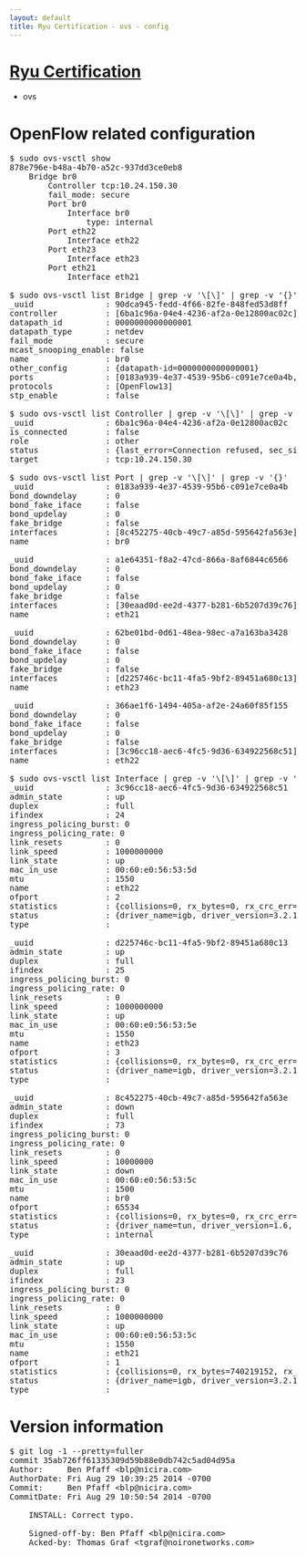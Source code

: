 ```yaml
---
layout: default
title: Ryu Certification - ovs - config
---
```

# [Ryu Certification](http://osrg.github.io/ryu/certification.html)
* ovs 

# OpenFlow related configuration
<pre>
$ sudo ovs-vsctl show
878e796e-b48a-4b70-a52c-937dd3ce0eb8
    Bridge br0
        Controller tcp:10.24.150.30
        fail_mode: secure
        Port br0
            Interface br0
                type: internal
        Port eth22
            Interface eth22
        Port eth23
            Interface eth23
        Port eth21
            Interface eth21

$ sudo ovs-vsctl list Bridge | grep -v '\[\]' | grep -v '{}'
_uuid               : 90dca945-fedd-4f66-82fe-848fed53d8ff
controller          : [6ba1c96a-04e4-4236-af2a-0e12800ac02c]
datapath_id         : 0000000000000001
datapath_type       : netdev
fail_mode           : secure
mcast_snooping_enable: false
name                : br0
other_config        : {datapath-id=0000000000000001}
ports               : [0183a939-4e37-4539-95b6-c091e7ce0a4b, 366ae1f6-1494-405a-af2e-24a60f85f155, 62be01bd-0d61-48ea-98ec-a7a163ba3428, a1e64351-f8a2-47cd-866a-8af6844c6566]
protocols           : [OpenFlow13]
stp_enable          : false

$ sudo ovs-vsctl list Controller | grep -v '\[\]' | grep -v '{}'
_uuid               : 6ba1c96a-04e4-4236-af2a-0e12800ac02c
is_connected        : false
role                : other
status              : {last_error=Connection refused, sec_since_connect=662, sec_since_disconnect=0, state=BACKOFF}
target              : tcp:10.24.150.30

$ sudo ovs-vsctl list Port | grep -v '\[\]' | grep -v '{}'
_uuid               : 0183a939-4e37-4539-95b6-c091e7ce0a4b
bond_downdelay      : 0
bond_fake_iface     : false
bond_updelay        : 0
fake_bridge         : false
interfaces          : [8c452275-40cb-49c7-a85d-595642fa563e]
name                : br0

_uuid               : a1e64351-f8a2-47cd-866a-8af6844c6566
bond_downdelay      : 0
bond_fake_iface     : false
bond_updelay        : 0
fake_bridge         : false
interfaces          : [30eaad0d-ee2d-4377-b281-6b5207d39c76]
name                : eth21

_uuid               : 62be01bd-0d61-48ea-98ec-a7a163ba3428
bond_downdelay      : 0
bond_fake_iface     : false
bond_updelay        : 0
fake_bridge         : false
interfaces          : [d225746c-bc11-4fa5-9bf2-89451a680c13]
name                : eth23

_uuid               : 366ae1f6-1494-405a-af2e-24a60f85f155
bond_downdelay      : 0
bond_fake_iface     : false
bond_updelay        : 0
fake_bridge         : false
interfaces          : [3c96cc18-aec6-4fc5-9d36-634922568c51]
name                : eth22

$ sudo ovs-vsctl list Interface | grep -v '\[\]' | grep -v '{}'
_uuid               : 3c96cc18-aec6-4fc5-9d36-634922568c51
admin_state         : up
duplex              : full
ifindex             : 24
ingress_policing_burst: 0
ingress_policing_rate: 0
link_resets         : 0
link_speed          : 1000000000
link_state          : up
mac_in_use          : 00:60:e0:56:53:5d
mtu                 : 1550
name                : eth22
ofport              : 2
statistics          : {collisions=0, rx_bytes=0, rx_crc_err=0, rx_dropped=0, rx_errors=0, rx_frame_err=0, rx_over_err=0, rx_packets=0, tx_bytes=2372159836, tx_dropped=0, tx_errors=0, tx_packets=13042405}
status              : {driver_name=igb, driver_version=3.2.10-k, firmware_version=2.10-9}
type                : 

_uuid               : d225746c-bc11-4fa5-9bf2-89451a680c13
admin_state         : up
duplex              : full
ifindex             : 25
ingress_policing_burst: 0
ingress_policing_rate: 0
link_resets         : 0
link_speed          : 1000000000
link_state          : up
mac_in_use          : 00:60:e0:56:53:5e
mtu                 : 1550
name                : eth23
ofport              : 3
statistics          : {collisions=0, rx_bytes=0, rx_crc_err=0, rx_dropped=0, rx_errors=0, rx_frame_err=0, rx_over_err=0, rx_packets=0, tx_bytes=2424684000, tx_dropped=0, tx_errors=0, tx_packets=1616456}
status              : {driver_name=igb, driver_version=3.2.10-k, firmware_version=2.10-9}
type                : 

_uuid               : 8c452275-40cb-49c7-a85d-595642fa563e
admin_state         : down
duplex              : full
ifindex             : 73
ingress_policing_burst: 0
ingress_policing_rate: 0
link_resets         : 0
link_speed          : 10000000
link_state          : down
mac_in_use          : 00:60:e0:56:53:5c
mtu                 : 1500
name                : br0
ofport              : 65534
statistics          : {collisions=0, rx_bytes=0, rx_crc_err=0, rx_dropped=0, rx_errors=0, rx_frame_err=0, rx_over_err=0, rx_packets=0, tx_bytes=0, tx_dropped=0, tx_errors=0, tx_packets=0}
status              : {driver_name=tun, driver_version=1.6, firmware_version=N/A}
type                : internal

_uuid               : 30eaad0d-ee2d-4377-b281-6b5207d39c76
admin_state         : up
duplex              : full
ifindex             : 23
ingress_policing_burst: 0
ingress_policing_rate: 0
link_resets         : 0
link_speed          : 1000000000
link_state          : up
mac_in_use          : 00:60:e0:56:53:5c
mtu                 : 1550
name                : eth21
ofport              : 1
statistics          : {collisions=0, rx_bytes=740219152, rx_crc_err=0, rx_dropped=0, rx_errors=0, rx_frame_err=0, rx_over_err=0, rx_packets=17690318, tx_bytes=0, tx_dropped=0, tx_errors=0, tx_packets=0}
status              : {driver_name=igb, driver_version=3.2.10-k, firmware_version=2.10-9}
type                : 
</pre>

# Version information
<pre>
$ git log -1 --pretty=fuller
commit 35ab726ff61335309d59b88e0db742c5ad04d95a
Author:     Ben Pfaff &lt;blp@nicira.com&gt;
AuthorDate: Fri Aug 29 10:39:25 2014 -0700
Commit:     Ben Pfaff &lt;blp@nicira.com&gt;
CommitDate: Fri Aug 29 10:50:54 2014 -0700

    INSTALL: Correct typo.
    
    Signed-off-by: Ben Pfaff &lt;blp@nicira.com&gt;
    Acked-by: Thomas Graf &lt;tgraf@noironetworks.com&gt;
</pre>
